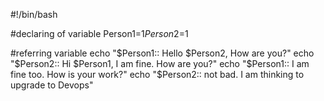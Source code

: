 #!/bin/bash

#declaring of variable
Person1=$1
Person2=$1

#referring variable
echo "$Person1:: Hello $Person2, How are you?"
echo "$Person2:: Hi $Person1, I am fine. How are you?"
echo "$Person1:: I am fine too. How is your work?"
echo "$Person2:: not bad. I am thinking to upgrade to Devops"